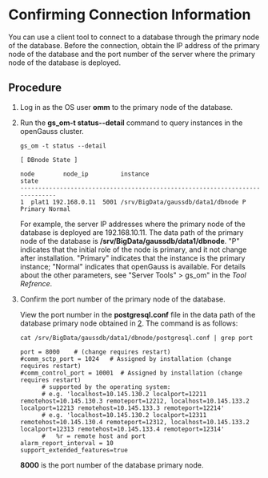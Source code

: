 # Confirming Connection Information<a name="EN-US_TOPIC_0242370176"></a>

You can use a client tool to connect to a database through the primary node of the database. Before the connection, obtain the IP address of the primary node of the database and the port number of the server where the primary node of the database is deployed.

## Procedure<a name="en-us_topic_0237120290_en-us_topic_0062129725_section3641787792727"></a>

1.  Log in as the OS user  **omm**  to the primary node of the database.
2.  <a name="en-us_topic_0237120290_en-us_topic_0062129725_li736435692628"></a>Run the  **gs\_om-t status--detail**  command to query instances in the openGauss cluster.

    ```
    gs_om -t status --detail
    ```

    ```
    [ DBnode State ]
    
    node        node_ip         instance                                  state
    -----------------------------------------------------------------------------
    1  plat1 192.168.0.11  5001 /srv/BigData/gaussdb/data1/dbnode P Primary Normal
    ```
    
    For example, the server IP addresses where the primary node of the database is deployed are 192.168.10.11. The data path of the primary node of the database is  **/srv/BigData/gaussdb/data1/dbnode**. "P" indicates that the initial role of the node is primary, and it not change after installation. "Primary" indicates that the instance is the primary instance; "Normal" indicates that openGauss is available. For details about the other parameters, see "Server Tools" \> gs\_om" in the  _Tool Refrence_.

3.  Confirm the port number of the primary node of the database.

    View the port number in the  **postgresql.conf**  file in the data path of the database primary node obtained in  [2](#en-us_topic_0237120290_en-us_topic_0062129725_li736435692628). The command is as follows:

    ```
    cat /srv/BigData/gaussdb/data1/dbnode/postgresql.conf | grep port
    ```

    ```
    port = 8000    # (change requires restart)
    #comm_sctp_port = 1024   # Assigned by installation (change requires restart)
    #comm_control_port = 10001  # Assigned by installation (change requires restart)
          # supported by the operating system:
          # e.g. 'localhost=10.145.130.2 localport=12211 remotehost=10.145.130.3 remoteport=12212, localhost=10.145.133.2 localport=12213 remotehost=10.145.133.3 remoteport=12214'
          # e.g. 'localhost=10.145.130.2 localport=12311 remotehost=10.145.130.4 remoteport=12312, localhost=10.145.133.2 localport=12313 remotehost=10.145.133.4 remoteport=12314'
          #   %r = remote host and port
    alarm_report_interval = 10
    support_extended_features=true
    ```

    **8000**  is the port number of the database primary node.



